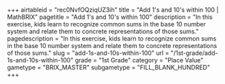 +++
airtableid = "rec0NvfOQziqUZ3ih"
title = "Add 1's and 10's within 100 | MathBRIX"
pagetitle = "Add 1's and 10's within 100"
description = "In this exercise, kids learn to recognize common sums in the base 10 number system and relate them to concrete representations of those sums."
pagedescription = "In this exercise, kids learn to recognize common sums in the base 10 number system and relate them to concrete representations of those sums."
slug = "add-1s-and-10s-within-100"
url = "/1st-grade/add-1s-and-10s-within-100"
grade = "1st Grade"
category = "Place Value"
gametype = "BRIX_MASTER"
subgametype = "FILL_BLANK_HUNDRED"
+++